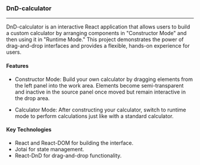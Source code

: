 ### DnD-calculator
___
DnD-calculator is an interactive React application that allows users to build a custom calculator by arranging components in "Constructor Mode" and then using it in "Runtime Mode." This project demonstrates the power of drag-and-drop interfaces and provides a flexible, hands-on experience for users.

#### Features
* Constructor Mode: Build your own calculator by dragging elements from the left panel into the work area. Elements become semi-transparent and inactive in the source panel once moved but remain interactive in the drop area.

* Calculator Mode: After constructing your calculator, switch to runtime mode to perform calculations just like with a standard calculator.

#### Key Technologies
* React and React-DOM for building the interface.
* Jotai for state management.
* React-DnD for drag-and-drop functionality.
